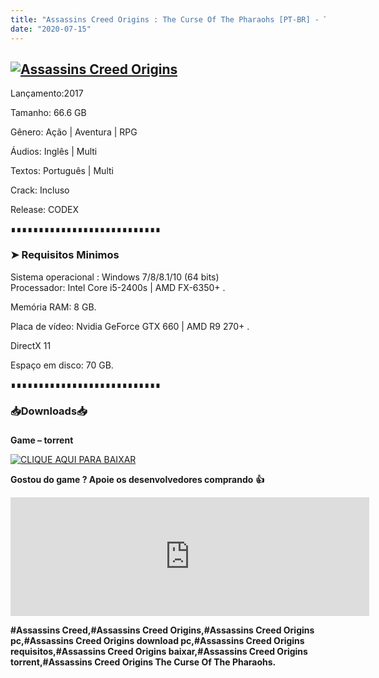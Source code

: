 ```yaml
---
title: "Assassins Creed Origins : The Curse Of The Pharaohs [PT-BR] - Torrent"
date: "2020-07-15"
---
```


## [![](https://1.bp.blogspot.com/-p0mIz3b5MDo/XipVexmCCUI/AAAAAAAAAH4/DtM1oJPr8tg_FJGUrDlKPAzkzjHdPDJrACLcBGAsYHQ/s640/assassins_creed_origins_4k_8k-wide.jpg "Assassins Creed Origins")](https://1.bp.blogspot.com/-p0mIz3b5MDo/XipVexmCCUI/AAAAAAAAAH4/DtM1oJPr8tg_FJGUrDlKPAzkzjHdPDJrACLcBGAsYHQ/s1600/assassins_creed_origins_4k_8k-wide.jpg)

Lançamento:2017

Tamanho: 66.6 GB

Gênero: Ação | Aventura | RPG

Áudios: Inglês | Multi

Textos: Português | Multi

Crack: Incluso

Release: CODEX  
  

∎∎∎∎∎∎∎∎∎∎∎∎∎∎∎∎∎∎∎∎∎∎∎∎∎∎∎

  

### ➤ Requisitos Minimos

Sistema operacional : Windows 7/8/8.1/10 (64 bits)  
Processador: Intel Core i5-2400s | AMD FX-6350+ .

Memória RAM: 8 GB.

Placa de vídeo: Nvidia GeForce GTX 660 | AMD R9 270+ .

DirectX 11

Espaço em disco: 70 GB.

∎∎∎∎∎∎∎∎∎∎∎∎∎∎∎∎∎∎∎∎∎∎∎∎∎∎∎

### 📥Downloads📥

### 

**Game – torrent**

[![](https://1.bp.blogspot.com/-RBh2DeQzAe8/XwRU-bThfxI/AAAAAAAAAyk/mhrHLuqp6DADYjlr9cMsETB9z8v9liz0wCLcBGAsYHQ/s320/3185816cd74683d96d375aa5f1443064.png "CLIQUE AQUI PARA BAIXAR")](https://stfly.me/OI17wpUEh)

**Gostou do game ? Apoie os desenvolvedores comprando** **👍**

<iframe frameborder="0" height="190" src="https://store.steampowered.com/widget/582160/" width="574"></iframe>

**#Assassins Creed,#Assassins Creed Origins,#Assassins Creed Origins pc,#Assassins Creed Origins download pc,#Assassins Creed Origins requisitos,#Assassins Creed Origins baixar,#Assassins Creed Origins torrent,#Assassins Creed Origins The Curse Of The Pharaohs.**
